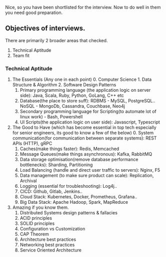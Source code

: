 Nice, so you have been shortlisted for the interview. Now to do well in them you need good preparation. 

## Objectives of interviews.

There are primarily 2 broader areas that checked.
1. Technical Aptitude
2. Team fit

### Technical Aptitude
1. The Essentials (Any one in each point)
    0. Computer Science 
        1. Data Structure & Algorithm
        2. Software Design Patterns
    1. Primary programming language (the application logic on server side): Java, Scala, Ruby, Python, GoLang, C++ etc
    2. Database(the place to store suff): RDBMS - MySQL, PostgreSQL.. NoSQL - MongoDb, Cassandra, Couchbase, Neo4j 
    3. Secondary programming language for Scripting(to automate lot of linux work) - Bash, Powershell
    4. UI Scripts(the application logic on user side): Javascript, Typescript
2. The Good to Have (which has become essential in top tech especially for senior engineers, its good to know a few of the below)
    0. System communication(for communication between separate systems): REST APIs (HTTP), gRPC
    1. Caches(make things faster): Redis, Memcached
    2. Message Queues(make things asynchronous): Kafka, RabbitMQ
    3. Data storage optimisation(remove database performance bottlenecks): Sharding, Partitioning
    4. Load Balancing (handle and direct user traffic to servers): Nginx, F5 
    5. Data management (to make sure product can scale): Replication, Archival
    6. Logging (essential for troubleshooting): Log4j..
    7. CICD: Github, Gitlab, Jenkins..
    8. Cloud Stack: Kubernetes, Docker, Prometheus, Grafana..
    9. Big Data Stack: Apache Hadoop, Spark, MapReduce
3. Amazing if you know them.
    1. Distributed Systems design patterns & fallacies
    2. ACID principles
    3. SOLID principles
    4. Configuration vs Customization
    5. CAP Theorem
    6. Architecture best practices
    7. Networking best practices
    8. Service Oriented Architecture

